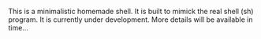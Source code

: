 This is a minimalistic homemade shell. It is built to mimick the real 
shell (sh) program. It is currently under development. More details will 
be available in time...

